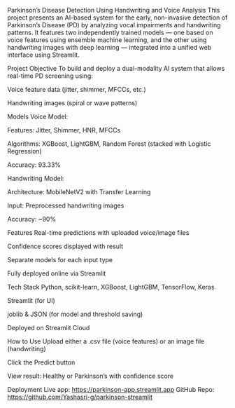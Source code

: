 Parkinson’s Disease Detection Using Handwriting and Voice Analysis
This project presents an AI-based system for the early, non-invasive detection of Parkinson’s Disease (PD) by analyzing vocal impairments and handwriting patterns. It features two independently trained models — one based on voice features using ensemble machine learning, and the other using handwriting images with deep learning — integrated into a unified web interface using Streamlit.

Project Objective
To build and deploy a dual-modality AI system that allows real-time PD screening using:

Voice feature data (jitter, shimmer, MFCCs, etc.)

Handwriting images (spiral or wave patterns)

Models
Voice Model:

Features: Jitter, Shimmer, HNR, MFCCs

Algorithms: XGBoost, LightGBM, Random Forest (stacked with Logistic Regression)

Accuracy: 93.33%

Handwriting Model:

Architecture: MobileNetV2 with Transfer Learning

Input: Preprocessed handwriting images

Accuracy: ~90%

Features
Real-time predictions with uploaded voice/image files

Confidence scores displayed with result

Separate models for each input type

Fully deployed online via Streamlit

Tech Stack
Python, scikit-learn, XGBoost, LightGBM, TensorFlow, Keras

Streamlit (for UI)

joblib & JSON (for model and threshold saving)

Deployed on Streamlit Cloud

How to Use
Upload either a .csv file (voice features) or an image file (handwriting)

Click the Predict button

View result: Healthy or Parkinson’s with confidence score

Deployment
Live app: https://parkinson-app.streamlit.app
GitHub Repo: https://github.com/Yashasri-g/parkinson-streamlit
